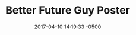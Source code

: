 ---
layout: item
category: item
id: "#0075"
loc: "075000"
title: "Better Future Guy Poster"
permalink: /future-guy-poster/
store: true
size: '12″ x 18″'

date: 2017-04-10 14:19:33 -0500

front-pic: future-guy-poster-front.jpg
social-pic: future-guy-poster-social.jpg

issues: Abstinence
type: Poster
target-age: Teens, Young Adults, Adults
target-audience: Church Groups, College Students, High School Students, Youth Group
language: English

comment: true
share: true
no-description: true
---